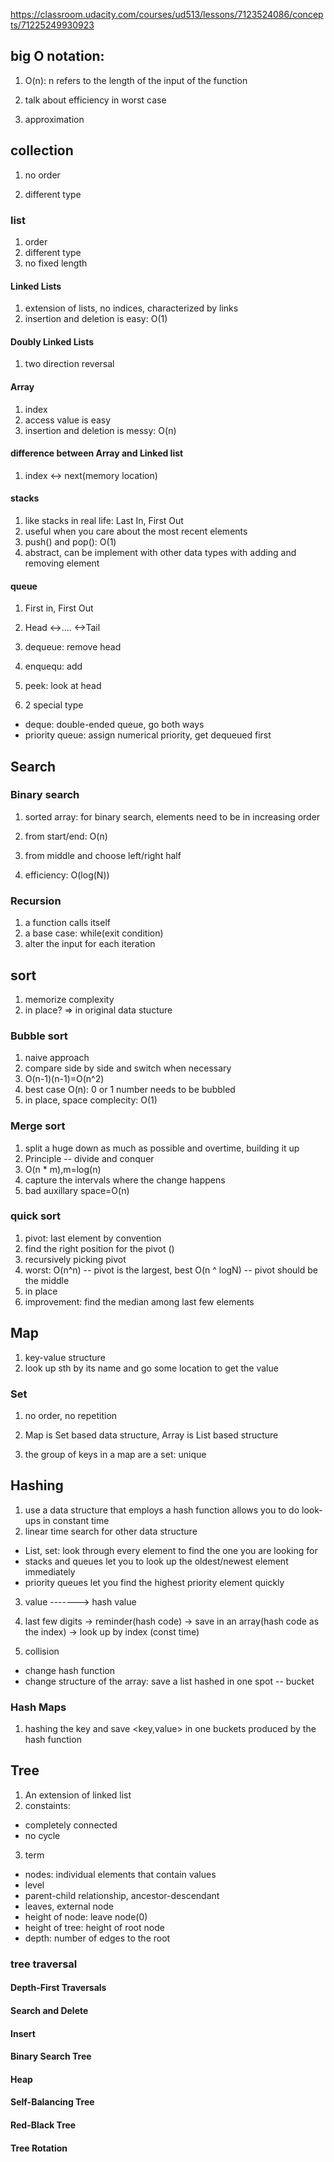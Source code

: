 https://classroom.udacity.com/courses/ud513/lessons/7123524086/concepts/71225249930923

## big O notation:
1. O(n): n refers to the length of the input of the function

2. talk about efficiency in worst case

3. approximation


## collection
1. no order

2. different type

### list
1. order
2. different type
3. no fixed length


#### Linked Lists
1. extension of lists, no indices, characterized by links
2. insertion and deletion is easy: O(1)

#### Doubly Linked Lists
1. two direction reversal



#### Array
1. index
2. access value is easy
3. insertion and deletion is messy: O(n)


#### difference between Array and Linked list
1. index <-> next(memory location)

#### stacks
1. like stacks in real life: Last In, First Out
2. useful when you care about the most recent elements
3. push() and pop(): O(1)
4. abstract, can be implement with other data types with adding and removing element

#### queue
1. First in, First Out
2. Head <->.... <->Tail
3. dequeue: remove head
4. enquequ: add 
5. peek: look at head

6. 2 special type
- deque: double-ended queue, go both ways
- priority queue: assign numerical priority, get dequeued first


## Search
### Binary search
1. sorted array: for binary search, elements need to be in increasing order
2. from start/end: O(n)
3. from middle and choose left/right half

4. efficiency: O(log(N))


### Recursion
1. a function calls itself
2. a base case: while(exit condition)
3. alter the input for each iteration

## sort
1. memorize complexity
2. in place? => in original data stucture

### Bubble sort 
1. naive approach
2. compare side by side and switch when necessary
3. O(n-1)(n-1)=O(n^2)
4. best case O(n): 0 or 1 number needs to be bubbled
5. in place, space complecity: O(1)


### Merge sort
1. split a huge down as much as possible and overtime, building it up
2. Principle -- divide and conquer
3. O(n * m),m=log(n)
4. capture the intervals where the change happens
5. bad auxillary space=O(n)


### quick sort
1. pivot: last element by convention
2. find the right position for the pivot ()
3. recursively picking pivot 
4. worst: O(n^n) -- pivot is the largest, best O(n ^ logN) -- pivot should be the middle
5. in place
6. improvement: find the median among last few elements


## Map
1. key-value structure
2. look up sth by its name and go some location to get the value

### Set
1. no order, no repetition

2. Map is Set based data structure, Array is List based structure

3. the group of keys in a map are a set: unique


## Hashing
1. use a data structure that employs a hash function allows you to do look-ups in constant time
2. linear time search for other data structure
* List, set: look through every element to find the one you are looking for
* stacks and queues let you to look up the oldest/newest element immediately
* priority queues let you find the highest priority element quickly

3. value -------> hash value

4. last few digits -> reminder(hash code) -> save in an array(hash code as the index) -> look up by index (const time)

5. collision
* change hash function
* change structure of the array: save a list hashed in one spot -- bucket


### Hash Maps
1. hashing the key and save <key,value> in one buckets produced by the hash function



## Tree
1. An extension of linked list
2. constaints: 
* completely connected
* no cycle
3. term
* nodes: individual elements that contain values
* level
* parent-child relationship, ancestor-descendant
* leaves, external node
* height of node: leave node(0)
* height of tree: height of root node
* depth: number of edges to the root


### tree traversal
#### Depth-First Traversals


#### Search and Delete

#### Insert

#### Binary Search Tree

#### Heap

#### Self-Balancing Tree

#### Red-Black Tree


#### Tree Rotation
